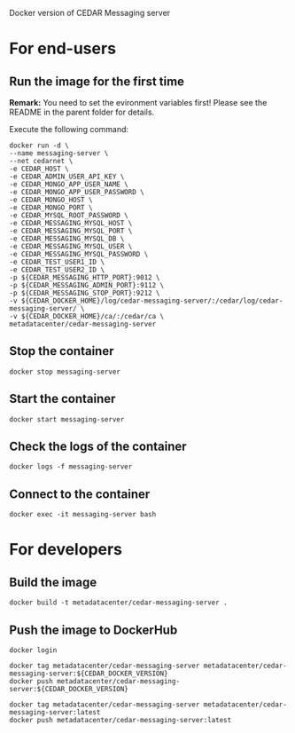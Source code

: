 Docker version of CEDAR Messaging server

# For end-users

## Run the image for the first time

**Remark:** You need to set the evironment variables first! Please see the README in the parent folder for details.

Execute the following command:

````
docker run -d \
--name messaging-server \
--net cedarnet \
-e CEDAR_HOST \
-e CEDAR_ADMIN_USER_API_KEY \
-e CEDAR_MONGO_APP_USER_NAME \
-e CEDAR_MONGO_APP_USER_PASSWORD \
-e CEDAR_MONGO_HOST \
-e CEDAR_MONGO_PORT \
-e CEDAR_MYSQL_ROOT_PASSWORD \
-e CEDAR_MESSAGING_MYSQL_HOST \
-e CEDAR_MESSAGING_MYSQL_PORT \
-e CEDAR_MESSAGING_MYSQL_DB \
-e CEDAR_MESSAGING_MYSQL_USER \
-e CEDAR_MESSAGING_MYSQL_PASSWORD \
-e CEDAR_TEST_USER1_ID \
-e CEDAR_TEST_USER2_ID \
-p ${CEDAR_MESSAGING_HTTP_PORT}:9012 \
-p ${CEDAR_MESSAGING_ADMIN_PORT}:9112 \
-p ${CEDAR_MESSAGING_STOP_PORT}:9212 \
-v ${CEDAR_DOCKER_HOME}/log/cedar-messaging-server/:/cedar/log/cedar-messaging-server/ \
-v ${CEDAR_DOCKER_HOME}/ca/:/cedar/ca \
metadatacenter/cedar-messaging-server
````

## Stop the container

    docker stop messaging-server

## Start the container

    docker start messaging-server

## Check the logs of the container

    docker logs -f messaging-server

## Connect to the container

    docker exec -it messaging-server bash

# For developers

## Build the image

````
docker build -t metadatacenter/cedar-messaging-server .
````

## Push the image to DockerHub

````
docker login

docker tag metadatacenter/cedar-messaging-server metadatacenter/cedar-messaging-server:${CEDAR_DOCKER_VERSION}
docker push metadatacenter/cedar-messaging-server:${CEDAR_DOCKER_VERSION}

docker tag metadatacenter/cedar-messaging-server metadatacenter/cedar-messaging-server:latest
docker push metadatacenter/cedar-messaging-server:latest
````
